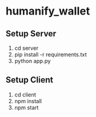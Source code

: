 # humanify_wallet

## Setup Server
1. cd server
1. pip install -r requirements.txt
1. python app.py

## Setup Client
1. cd client
1. npm install
1. npm start
